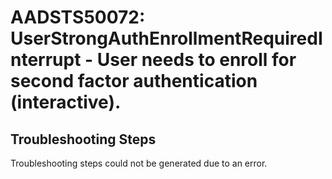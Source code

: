 # AADSTS50072: UserStrongAuthEnrollmentRequiredInterrupt - User needs to enroll for second factor authentication (interactive).


## Troubleshooting Steps
Troubleshooting steps could not be generated due to an error.